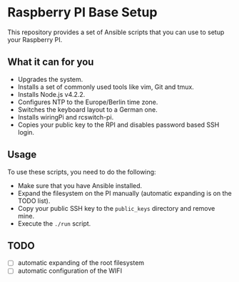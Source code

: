 # Raspberry PI Base Setup
This repository provides a set of Ansible scripts that you can use to setup your Raspberry PI.

## What it can for you
 - Upgrades the system.
 - Installs a set of commonly used tools like vim, Git and tmux.
 - Installs Node.js v4.2.2.
 - Configures NTP to the Europe/Berlin time zone.
 - Switches the keyboard layout to a German one.
 - Installs wiringPi and rcswitch-pi.
 - Copies your public key to the RPI and disables password based SSH login.

## Usage
To use these scripts, you need to do the following:

 - Make sure that you have Ansible installed.
 - Expand the filesystem on the PI manually (automatic expanding is on the TODO list).
 - Copy your public SSH key to the `public_keys` directory and remove mine.
 - Execute the `./run` script.

## TODO
 - [ ] automatic expanding of the root filesystem
 - [ ] automatic configuration of the WIFI
